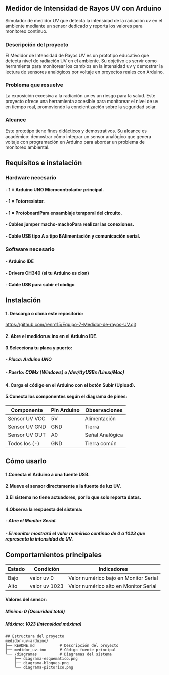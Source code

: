## Medidor de Intensidad de Rayos UV con Arduino
Simulador de medidor UV que detecta la intensidad de la radiación uv en el ambiente mediante un sensor dedicado y reporta los valores para monitoreo continuo.
### Descripción del proyecto
El Medidor de Intensidad de Rayos UV es un prototipo educativo que detecta nivel de radiación UV en el ambiente.
Su objetivo es servir como herramienta para monitorear los cambios en la intensidad uv y demostrar la lectura de sensores analógicos por voltaje en proyectos reales con Arduino.
### Problema que resuelve
La exposición excesiva a la radiación uv es un riesgo para la salud. Este proyecto ofrece una herramienta accesible para monitorear el nivel de uv en tiempo real, promoviendo la concientización sobre la seguridad solar.
### Alcance
Este prototipo tiene fines didácticos y demostrativos. 
Su alcance es académico: demostrar cómo integrar un sensor analógico que genera voltaje con programación en Arduino para abordar un problema de monitoreo ambiental.
## Requisitos e instalación
### Hardware necesario
#### - 1 × Arduino UNO Microcontrolador principal.
#### - 1 × Fotorresistor.
#### - 1 × ProtoboardPara ensamblaje temporal del circuito.
#### - Cables jumper macho-machoPara realizar las conexiones.
#### - Cable USB tipo A a tipo BAlimentación y comunicación serial.
### Software necesario
#### - Arduino IDE
#### - Drivers CH340 (si tu Arduino es clon)
#### - Cable USB para subir el código
## Instalación
#### 1. Descarga o clona este repositorio:
https://github.com/renn115/Equipo-7-Medidor-de-rayos-UV.git
#### 2. Abre el medidoruv.ino en el Arduino IDE.
#### 3.Selecciona tu placa y puerto:
##### - Placa: Arduino UNO
##### - Puerto: COMx (Windows) o /dev/ttyUSBx (Linux/Mac)
#### 4. Carga el código en el Arduino con el botón Subir (Upload).
#### 5.Conecta los componentes según el diagrama de pines:
| Componente | Pin Arduino | Observaciones |
|------------|-------------|---------------|
| Sensor UV VCC | 5V | Alimentación |
| Sensor UV GND | GND | Tierra |
| Sensor UV OUT | A0 | Señal Analógica |
| Todos los (-) | GND | Tierra común |
## Cómo usarlo
#### 1.Conecta el Arduino a una fuente USB.
#### 2.Mueve el sensor directamente a la fuente de luz UV.
#### 3.El sistema no tiene actuadores, por lo que solo reporta datos.
#### 4.Observa la respuesta del sistema:
##### - Abre el Monitor Serial. 
##### - El monitor mostrará el valor numérico continuo de 0 a 1023 que representa la intensidad de UV.
## Comportamientos principales

| Estado | Condición | Indicadores |
|--------|-----------|-------------| 
| Bajo | valor uv 0 | Valor numérico bajo en Monitor Serial|
| Alto | valor uv 1023 | Valor numérico alto en Monitor Serial | 
#### Valores del sensor:

##### Mínimo: 0 (Oscuridad total)
##### Máximo: 1023 (Intensidad máxima)

```
## Estructura del proyecto
medidor-uv-arduino/
├── README.md           # Descripción del proyecto
├── medidor_uv.ino      # Código fuente principal
└── /diagramas          # Diagramas del sistema
    ├── diagrama-esquematico.png
    ├── diagrama-bloques.png
    └── diagrama-pictorico.png
```









    
